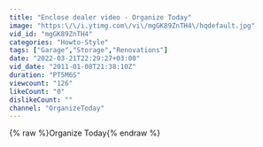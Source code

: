```yaml
---
title: "Enclose dealer video - Organize Today"
image: "https:\/\/i.ytimg.com\/vi\/mgGK89ZnTH4\/hqdefault.jpg"
vid_id: "mgGK89ZnTH4"
categories: "Howto-Style"
tags: ["Garage","Storage","Renovations"]
date: "2022-03-21T22:29:27+03:00"
vid_date: "2011-01-08T21:38:10Z"
duration: "PT5M6S"
viewcount: "126"
likeCount: "0"
dislikeCount: ""
channel: "OrganizeToday"
---
```

{% raw %}Organize Today{% endraw %}
